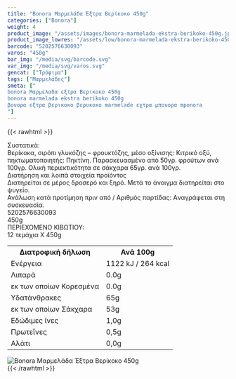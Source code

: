 ```yaml
---
title: "Bonora Μαρμελάδα Έξτρα Βερίκοκο 450g"
categories: ["Bonora"]
weight: 4
product_image: "/assets/images/bonora-marmelada-ekstra-berikoko-450g.jpg"
product_image_lowres: "/assets/low/bonora-marmelada-ekstra-berikoko-450g.jpg"
barcode: "5202576630093"
varos: "450g"
bar_img: "/media/svg/barcode.svg"
var_img: "/media/svg/varos.svg"
gencat: ["Τρόφιμα"]
tags: ["Μαρμελάδες"]
smeta: ["
bonora Μαρμελαδα εξτρα Βερικοκο 450g
bonora marmelada ekstra berikoko 450g
βονορα εξτρα βερικοκο βερυκοκο marmelade εχτρα μπονορα mponora
"]
---
```

{{< rawhtml >}}

<div class="sload81"><div class="product"><div id="sistatika">Συστατικά:</div><div class="alltext">Βερίκοκα, σιρόπι γλυκόζης – φρουκτόζης, μέσο οξίνισης: Κιτρικό οξύ, πηκτωματοποιητής: Πηκτίνη. Παρασκευασμένο από 50γρ. φρούτων ανά 100γρ. Ολική περιεκτικότητα σε σάκχαρα 65γρ. ανά 100γρ.</div><div id="loipa">Διατήρηση και λοιπά στοιχεία προϊόντος</div><div class="alltext">Διατηρείται σε μέρος δροσερό και ξηρό. Μετά το άνοιγμα διατηρείται στο ψυγείο.<br>Ανάλωση κατά προτίμηση πριν από / Aριθμός παρτίδας: Aναγράφεται στη συσκευασία.</div><div id="barcode"><div id="barimage1"></div><span id="bartext">5202576630093</span></div><div id="varos"><div id="varosimage1"></div><span id="varostext">450g</span></div><div id="kivotio">ΠΕΡΙΕΧΟΜΕΝΟ ΚΙΒΩΤΙΟΥ:<br>12 τεμάχια Χ 450g</div><div class="tabout"><table id="diatable"><tbody><tr><th>Διατροφική δήλωση</th><th>Ανά 100g</th></tr><tr><td class="texr2">Ενέργεια</td><td class="texr">1122 kJ / 264 kcal</td></tr><tr><td class="texr2">Λιπαρά</td><td class="texr">0.0g</td></tr><tr><td class="gray">εκ των οποίων Κορεσµένα</td><td class="gray2">0.0g</td></tr><tr><td class="texr2">Yδατάνθρακες</td><td class="texr">65g</td></tr><tr><td class="gray">εκ των οποίων Σάκχαρα</td><td class="gray2">53g</td></tr><tr><td class="texr2">Eδώδιμες ίνες</td><td class="texr">1,0g</td></tr><tr><td class="texr2">Πρωτεΐνες</td><td class="texr">0,5g</td></tr><tr><td class="texr2">Αλάτι</td><td class="texr">0,0g</td></tr></tbody></table></div>
<div class="keno"></div>
<div class="pimg"><img alt="Bonora Μαρμελάδα Έξτρα Βερίκοκο 450g" title="Bonora Μαρμελάδα Έξτρα Βερίκοκο 450g" src="/assets/images/bonora-marmelada-ekstra-berikoko-450g.jpg"></div></div></div>
{{< /rawhtml >}}


